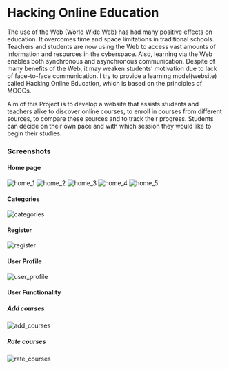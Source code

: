 # Hacking Online Education
The use of the Web (World Wide Web) has had many positive effects on education. It overcomes time and space limitations in traditional schools. Teachers and students
are now using  the  Web  to  access  vast  amounts  of  information  and  resources  in  the cyberspace. Also, learning via the Web enables both synchronous and asynchronous communication. Despite of many  benefits  of  the  Web,  it  may  weaken  students’ motivation  due  to  lack  of  face-to-face communication. I try to provide a learning model(website) called Hacking Online Education, which is based on the principles of MOOCs.

Aim of this Project is to develop a website that assists students and teachers alike to discover online courses, to enroll in courses from different sources, to compare these sources and to track their progress. Students can decide on their own pace and with which session they would like to begin their studies.

### Screenshots

#### Home page
![home_1](https://user-images.githubusercontent.com/25117249/35104503-0c7d5bd2-fc8f-11e7-8a16-79592b604c93.png)
![home_2](https://user-images.githubusercontent.com/25117249/35104504-0cc4a334-fc8f-11e7-8c7a-7ab38e94d85c.png)
![home_3](https://user-images.githubusercontent.com/25117249/35104505-0d14dc0a-fc8f-11e7-8fe8-50f83c8fd96e.png)
![home_4](https://user-images.githubusercontent.com/25117249/35104507-0d5ff3f2-fc8f-11e7-85b3-d74b3d28f9a5.png)
![home_5](https://user-images.githubusercontent.com/25117249/35104509-0de725c0-fc8f-11e7-8ead-c2fa445c27a4.png)



#### Categories
![categories](https://user-images.githubusercontent.com/25117249/35104500-0c1d4b7a-fc8f-11e7-8121-196a1a20ea02.png)



#### Register
![register](https://user-images.githubusercontent.com/25117249/35104513-0e7f9544-fc8f-11e7-91bb-37072ce965a7.png)



#### User Profile
![user_profile](https://user-images.githubusercontent.com/25117249/35104515-0edd2cc2-fc8f-11e7-95e9-34da4a551ec9.png)



#### User Functionality 
##### Add courses
![add_courses](https://user-images.githubusercontent.com/25117249/35104498-0bcddeb4-fc8f-11e7-88f9-4f56bb9447dd.png)



##### Rate courses
![rate_courses](https://user-images.githubusercontent.com/25117249/35104512-0e358b84-fc8f-11e7-9385-c512f7a81c4b.png)
